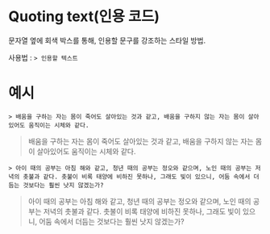 # Quoting text(인용 코드)

문자열 옆에 회색 박스를 통해, 인용할 문구를 강조하는 스타일 방법.

사용법 : `> 인용할 텍스트`

# 예시

`> 배움을 구하는 자는 몸이 죽어도 살아있는 것과 같고, 배움을 구하지 않는 자는 몸이 살아있어도 움직이는 시체와 같다.`
> 배움을 구하는 자는 몸이 죽어도 살아있는 것과 같고, 배움을 구하지 않는 자는 몸이 살아있어도 움직이는 시체와 같다.

`> 아이 때의 공부는 아침 해와 같고, 청년 때의 공부는 정오와 같으며, 노인 때의 공부는 저녁의 촛불과 같다. 촛불이 비록 태양에 비하진 못하나, 그래도 빛이 있으니, 어둠 속에서 더듬는 것보다는 훨씬 낫지 않겠는가?`

> 아이 때의 공부는 아침 해와 같고, 청년 때의 공부는 정오와 같으며, 노인 때의 공부는 저녁의 촛불과 같다. 촛불이 비록 태양에 비하진 못하나, 그래도 빛이 있으니, 어둠 속에서 더듬는 것보다는 훨씬 낫지 않겠는가?
